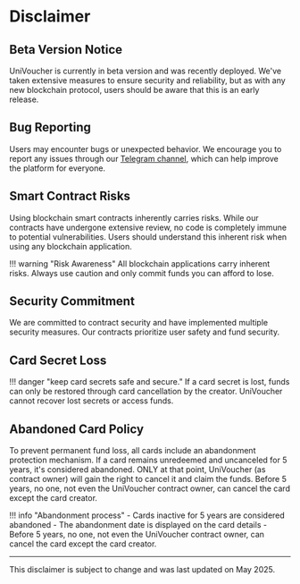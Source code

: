 # Disclaimer

## Beta Version Notice

UniVoucher is currently in beta version and was recently deployed. We've taken extensive measures to ensure security and reliability, but as with any new blockchain protocol, users should be aware that this is an early release.

## Bug Reporting

Users may encounter bugs or unexpected behavior. We encourage you to report any issues through our [Telegram channel](https://t.me/UniVoucherOfficial), which can help improve the platform for everyone.

## Smart Contract Risks

Using blockchain smart contracts inherently carries risks. While our contracts have undergone extensive review, no code is completely immune to potential vulnerabilities. Users should understand this inherent risk when using any blockchain application.

!!! warning "Risk Awareness"
    All blockchain applications carry inherent risks. Always use caution and only commit funds you can afford to lose.

## Security Commitment

We are committed to contract security and have implemented multiple security measures. Our contracts prioritize user safety and fund security.

## Card Secret Loss

!!! danger "keep card secrets safe and secure."
    If a card secret is lost, funds can only be restored through card cancellation by the creator. UniVoucher cannot recover lost secrets or access funds.
 

## Abandoned Card Policy

To prevent permanent fund loss, all cards include an abandonment protection mechanism. If a card remains unredeemed and uncanceled for 5 years, it's considered abandoned. ONLY at that point, UniVoucher (as contract owner) will gain the right to cancel it and claim the funds. Before 5 years, no one, not even the UniVoucher contract owner, can cancel the card except the card creator.

!!! info "Abandonment process"
    - Cards inactive for 5 years are considered abandoned
    - The abandonment date is displayed on the card details
    - Before 5 years, no one, not even the UniVoucher contract owner, can cancel the card except the card creator.


---

This disclaimer is subject to change and was last updated on May 2025.